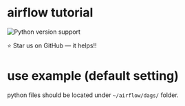 # airflow tutorial

![Python version support](https://img.shields.io/badge/python-3.9-blue.svg)

:star: Star us on GitHub — it helps!!


# use example (default setting)

python files should be located under  ```~/airflow/dags/``` folder.
